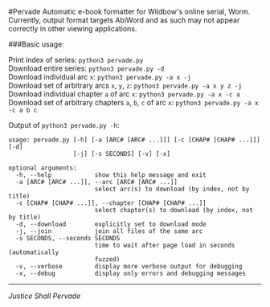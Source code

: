#Pervade
Automatic e-book formatter for Wildbow's online serial, Worm. Currently, output format targets AbiWord and as such may not appear correctly in other viewing applications.

###Basic usage:

Print index of series: `python3 pervade.py`  
Download entire series: `python3 pervade.py -d`  
Download individual arc `x`: `python3 pervade.py -a x -j`  
Download set of arbitrary arcs `x`, `y`, `z`: `python3 pervade.py -a x y z -j`  
Download individual chapter `a` of arc `x`: `python3 pervade.py -a x -c a`  
Download set of arbitrary chapters `a`, `b`, `c` of arc `x`: `python3 pervade.py -a x -c a b c`


Output of `python3 pervade.py -h`:  
```
usage: pervade.py [-h] [-a [ARC# [ARC# ...]]] [-c [CHAP# [CHAP# ...]]] [-d]
                  [-j] [-s SECONDS] [-v] [-x]

optional arguments:
  -h, --help            show this help message and exit
  -a [ARC# [ARC# ...]], --arc [ARC# [ARC# ...]]
                        select arc(s) to download (by index, not by title)
  -c [CHAP# [CHAP# ...]], --chapter [CHAP# [CHAP# ...]]
                        select chapter(s) to download (by index, not by title)
  -d, --download        explicitly set to download mode
  -j, --join            join all files of the same arc
  -s SECONDS, --seconds SECONDS
                        time to wait after page load in seconds (automatically
                        fuzzed)
  -v, --verbose         display more verbose output for debugging
  -x, --debug           display only errors and debugging messages
```

***

*Justice Shall Pervade*
